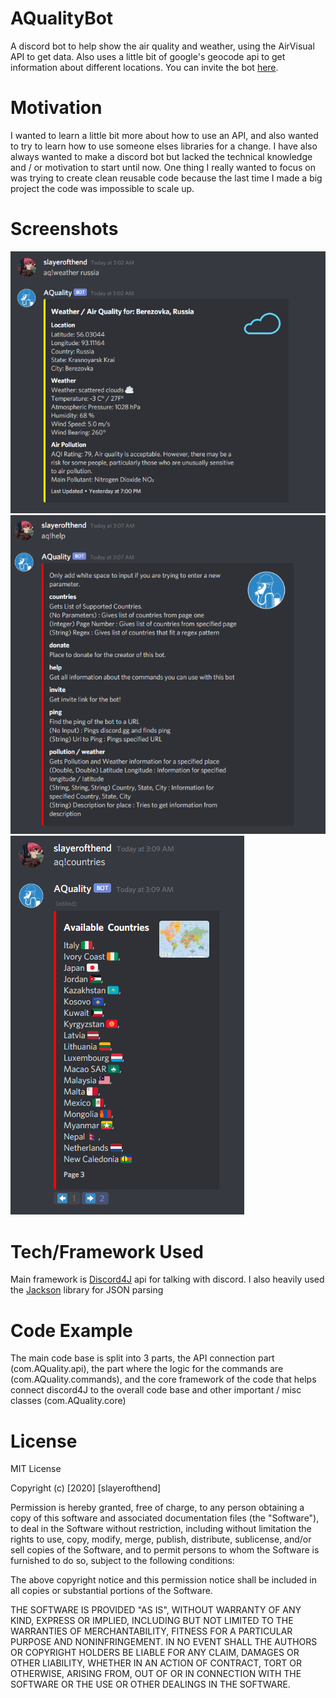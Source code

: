 # AQualityBot
A discord bot to help show the air quality and weather, using the AirVisual API to get data. Also uses a little bit of 
google's geocode api to get information about different locations. You can invite the bot 
[here](https://discord.com/api/oauth2/authorize?client_id=449832399833137153&permissions=0&scope=bot).

# Motivation
I wanted to learn a little bit more about how to use an API, and also wanted to try
 to learn how to use someone elses libraries 
for a change. I have also always wanted to make a discord bot 
but lacked the technical knowledge and / or motivation to start until now.
One thing I really wanted to focus on was trying to create clean reusable code because the last time I made a big 
project the code was impossible to scale up.  

# Screenshots

![Example of bot](AirQualitySample.PNG)
![Help section of bot](HelpSection.PNG)
![Country List section of bot](CountryList.PNG)

# Tech/Framework Used
Main framework is [Discord4J](https://github.com/Discord4J/Discord4J) api for talking with discord. I also 
heavily used the [Jackson](https://github.com/FasterXML/jackson) library for JSON parsing 

# Code Example 
The main code base is split into 3 parts, the API connection part (com.AQuality.api), 
the part where the logic for the commands are (com.AQuality.commands), and 
the core framework of the code that helps connect discord4J 
to the overall code base and other important / misc classes (com.AQuality.core)

# License 

MIT License

Copyright (c) [2020] [slayerofthend]

Permission is hereby granted, free of charge, to any person obtaining a copy
of this software and associated documentation files (the "Software"), to deal
in the Software without restriction, including without limitation the rights
to use, copy, modify, merge, publish, distribute, sublicense, and/or sell
copies of the Software, and to permit persons to whom the Software is
furnished to do so, subject to the following conditions:

The above copyright notice and this permission notice shall be included in all
copies or substantial portions of the Software.

THE SOFTWARE IS PROVIDED "AS IS", WITHOUT WARRANTY OF ANY KIND, EXPRESS OR
IMPLIED, INCLUDING BUT NOT LIMITED TO THE WARRANTIES OF MERCHANTABILITY,
FITNESS FOR A PARTICULAR PURPOSE AND NONINFRINGEMENT. IN NO EVENT SHALL THE
AUTHORS OR COPYRIGHT HOLDERS BE LIABLE FOR ANY CLAIM, DAMAGES OR OTHER
LIABILITY, WHETHER IN AN ACTION OF CONTRACT, TORT OR OTHERWISE, ARISING FROM,
OUT OF OR IN CONNECTION WITH THE SOFTWARE OR THE USE OR OTHER DEALINGS IN THE
SOFTWARE.




